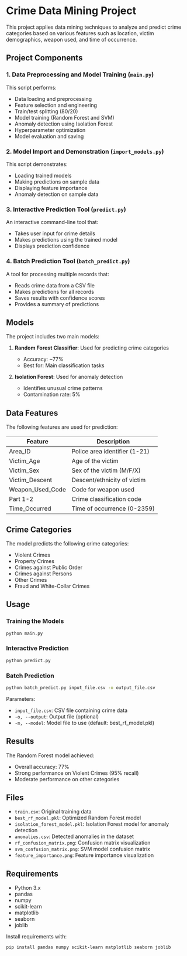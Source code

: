 # Crime Data Mining Project

This project applies data mining techniques to analyze and predict crime categories based on various features such as location, victim demographics, weapon used, and time of occurrence.

## Project Components

### 1. Data Preprocessing and Model Training (`main.py`)

This script performs:
- Data loading and preprocessing
- Feature selection and engineering
- Train/test splitting (80/20)
- Model training (Random Forest and SVM)
- Anomaly detection using Isolation Forest
- Hyperparameter optimization
- Model evaluation and saving

### 2. Model Import and Demonstration (`import_models.py`)

This script demonstrates:
- Loading trained models
- Making predictions on sample data
- Displaying feature importance
- Anomaly detection on sample data

### 3. Interactive Prediction Tool (`predict.py`)

An interactive command-line tool that:
- Takes user input for crime details
- Makes predictions using the trained model
- Displays prediction confidence

### 4. Batch Prediction Tool (`batch_predict.py`)

A tool for processing multiple records that:
- Reads crime data from a CSV file
- Makes predictions for all records
- Saves results with confidence scores
- Provides a summary of predictions

## Models

The project includes two main models:

1. **Random Forest Classifier**: Used for predicting crime categories
   - Accuracy: ~77%
   - Best for: Main classification tasks

2. **Isolation Forest**: Used for anomaly detection
   - Identifies unusual crime patterns
   - Contamination rate: 5%

## Data Features

The following features are used for prediction:

| Feature | Description |
|---------|-------------|
| Area_ID | Police area identifier (1-21) |
| Victim_Age | Age of the victim |
| Victim_Sex | Sex of the victim (M/F/X) |
| Victim_Descent | Descent/ethnicity of victim |
| Weapon_Used_Code | Code for weapon used |
| Part 1-2 | Crime classification code |
| Time_Occurred | Time of occurrence (0-2359) |

## Crime Categories

The model predicts the following crime categories:
- Violent Crimes
- Property Crimes
- Crimes against Public Order
- Crimes against Persons
- Other Crimes
- Fraud and White-Collar Crimes

## Usage

### Training the Models

```bash
python main.py
```

### Interactive Prediction

```bash
python predict.py
```

### Batch Prediction

```bash
python batch_predict.py input_file.csv -o output_file.csv
```

Parameters:
- `input_file.csv`: CSV file containing crime data
- `-o, --output`: Output file (optional)
- `-m, --model`: Model file to use (default: best_rf_model.pkl)

## Results

The Random Forest model achieved:
- Overall accuracy: 77%
- Strong performance on Violent Crimes (95% recall)
- Moderate performance on other categories

## Files

- `train.csv`: Original training data
- `best_rf_model.pkl`: Optimized Random Forest model
- `isolation_forest_model.pkl`: Isolation Forest model for anomaly detection
- `anomalies.csv`: Detected anomalies in the dataset
- `rf_confusion_matrix.png`: Confusion matrix visualization
- `svm_confusion_matrix.png`: SVM model confusion matrix
- `feature_importance.png`: Feature importance visualization

## Requirements

- Python 3.x
- pandas
- numpy
- scikit-learn
- matplotlib
- seaborn
- joblib

Install requirements with:
```bash
pip install pandas numpy scikit-learn matplotlib seaborn joblib
``` 